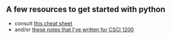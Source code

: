 A few resources to get started with python
---------------

- consult [this cheat sheet](http://www.cogsci.rpi.edu/~destem/igd/python_cheat_sheet.pdf)
- and/or [these notes that I've written for CSCI 1200](https://muzny.github.io/csci1200-notes/intro)
